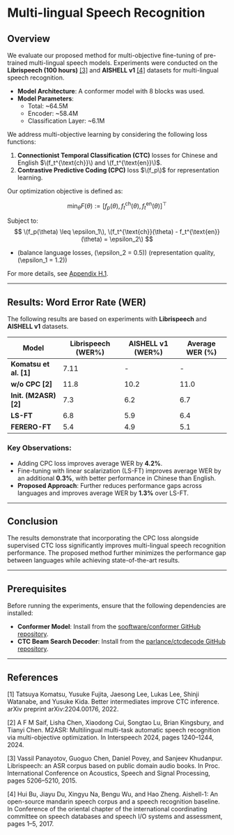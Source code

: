 # Multi-lingual Speech Recognition

## Overview

We evaluate our proposed method for multi-objective fine-tuning of pre-trained multi-lingual speech models. Experiments were conducted on the **Librispeech (100 hours)** [[3]](#3) and **AISHELL v1** [[4]](#4) datasets for multi-lingual speech recognition.

- **Model Architecture**: A conformer model with 8 blocks was used.  
- **Model Parameters**:  
  - Total: ~64.5M  
  - Encoder: ~58.4M  
  - Classification Layer: ~6.1M  

We address multi-objective learning by considering the following loss functions:  
1. **Connectionist Temporal Classification (CTC)** losses for Chinese and English $\(f_t^{\text{ch}}\) and \(f_t^{\text{en}}\)$.  
2. **Contrastive Predictive Coding (CPC)** loss $\(f_p\)$ for representation learning.  

Our optimization objective is defined as:

$$
\min_{\theta} F(\theta) := [f_p(\theta), f_t^{\text{ch}}(\theta), f_t^{\text{en}}(\theta)]^\top 
$$

Subject to: 
$$
\(f_p(\theta) \leq \epsilon_1\), \(f_t^{\text{ch}}(\theta) - f_t^{\text{en}}(\theta) = \epsilon_2\)
$$ 


-  (balance language losses, \(\epsilon_2 = 0.5\))  (representation quality, \(\epsilon_1 = 1.2\))

For more details, see [Appendix H.1](#appendix).

---

## Results: Word Error Rate (WER)

The following results are based on experiments with **Librispeech** and **AISHELL v1** datasets.

| Model                  | Librispeech (WER%) | AISHELL v1 (WER%) | Average WER (%) |
|------------------------|--------------------|--------------------|-----------------|
| **Komatsu et al. [1]** | 7.11              | -                  | -               |
| **w/o CPC [2]**       | 11.8              | 10.2               | 11.0            |
| **Init. (M2ASR) [2]** | 7.3               | 6.2                | 6.7             |
| **LS-FT**              | 6.8               | 5.9                | 6.4             |
| **FERERO-FT**          | 5.4               | 4.9                | 5.1             |

### Key Observations:
- Adding CPC loss improves average WER by **4.2%**.
- Fine-tuning with linear scalarization (LS-FT) improves average WER by an additional **0.3%**, with better performance in Chinese than English.  
- **Proposed Approach**: Further reduces performance gaps across languages and improves average WER by **1.3%** over LS-FT.

---

## Conclusion

The results demonstrate that incorporating the CPC loss alongside supervised CTC loss significantly improves multi-lingual speech recognition performance. The proposed method further minimizes the performance gap between languages while achieving state-of-the-art results.

---
## Prerequisites

Before running the experiments, ensure that the following dependencies are installed:

- **Conformer Model**: Install from the [sooftware/conformer GitHub repository](https://github.com/sooftware/conformer).  
- **CTC Beam Search Decoder**: Install from the [parlance/ctcdecode GitHub repository](https://github.com/parlance/ctcdecode).
 
--------
## References

[1] Tatsuya Komatsu, Yusuke Fujita, Jaesong Lee, Lukas Lee, Shinji Watanabe, and Yusuke Kida. Better intermediates improve CTC inference. arXiv preprint arXiv:2204.00176, 2022.

[2] A F M Saif, Lisha Chen, Xiaodong Cui, Songtao Lu, Brian Kingsbury, and Tianyi Chen. M2ASR: Multilingual multi-task automatic speech recognition via multi-objective optimization. In Interspeech 2024, pages 1240–1244, 2024.

[3] Vassil Panayotov, Guoguo Chen, Daniel Povey, and Sanjeev Khudanpur. Librispeech: an ASR corpus based on public domain audio books. In Proc. International Conference on Acoustics, Speech and Signal Processing, pages 5206–5210, 2015.

[4] Hui Bu, Jiayu Du, Xingyu Na, Bengu Wu, and Hao Zheng. Aishell-1: An open-source mandarin speech corpus and a speech recognition baseline. In Conference of the oriental chapter of the international coordinating committee on speech databases and speech I/O systems and assessment, pages 1–5, 2017.



